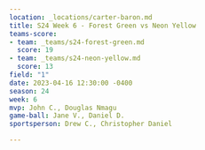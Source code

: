 ```yaml
---
location: _locations/carter-baron.md
title: S24 Week 6 - Forest Green vs Neon Yellow
teams-score:
- team: _teams/s24-forest-green.md
  score: 19
- team: _teams/s24-neon-yellow.md
  score: 13
field: "1"
date: 2023-04-16 12:30:00 -0400
season: 24
week: 6
mvp: John C., Douglas Nmagu
game-ball: Jane V., Daniel D.
sportsperson: Drew C., Christopher Daniel

---
```

